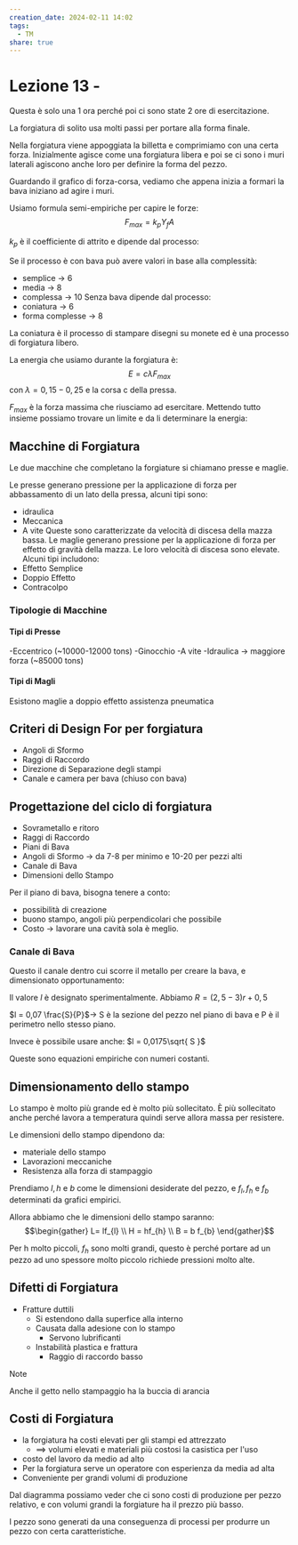 ```yaml
---
creation_date: 2024-02-11 14:02
tags:
  - TM
share: true
---
```

# Lezione 13 - 

Questa è solo una 1 ora perché poi ci sono state 2 ore di esercitazione.

La forgiatura di solito usa molti passi per portare alla forma finale.

Nella forgiatura viene appoggiata la billetta e comprimiamo con una certa forza. Inizialmente agisce come una forgiatura libera e poi se ci sono i muri laterali agiscono anche loro per definire la forma del pezzo.

Guardando il grafico di forza-corsa, vediamo che appena inizia a formari la bava iniziano ad agire i muri.

<!Diagramma forza-corsa>

Usiamo formula semi-empiriche per capire le forze:
$$F_{max} = k_{p}Y_{f}A$$

$k_{p}$ è il coefficiente di attrito e dipende dal processo:

Se il processo è con bava può avere valori in base alla complessità:
- semplice $\to$ 6
- media $\to$ 8
- complessa $\to$ 10
Senza bava dipende dal processo:
- coniatura $\to$ 6
- forma complesse $\to$ 8

La coniatura è il processo di stampare disegni su monete ed è una processo di forgiatura libero.

La energia che usiamo durante la forgiatura è:
$$E = c\lambda F_{max}$$
con $\lambda = 0,15 -0,25$ e la corsa c della pressa.

$F_{max}$ è la forza massima che riusciamo ad esercitare. Mettendo tutto insieme possiamo trovare un limite e da li determinare la energia:
<!Diagramma energia con F_max>

## Macchine di Forgiatura

Le due macchine che completano la forgiature si chiamano presse e maglie.

Le presse generano pressione per la applicazione di forza per abbassamento di un lato della pressa, alcuni tipi sono:
- idraulica
- Meccanica
- A vite
Queste sono caratterizzate da velocità di discesa della mazza bassa.
Le maglie generano pressione per la applicazione di forza per effetto di gravità della mazza. Le loro velocità di discesa sono elevate. Alcuni tipi includono:
- Effetto Semplice
- Doppio Effetto
- Contracolpo

### Tipologie di Macchine

#### Tipi di Presse
<!Diagramma pg.29>

-Eccentrico (~10000-12000 tons)
-Ginocchio
-A vite
-Idraulica $\to$ maggiore forza (~85000 tons)

#### Tipi di Magli
Esistono maglie a doppio effetto assistenza pneumatica
<!Diagramma pg.30>

## Criteri di Design For per forgiatura

- Angoli di Sformo
- Raggi di Raccordo
- Direzione di Separazione degli stampi
- Canale e camera per bava (chiuso con bava)


## Progettazione del ciclo di forgiatura

- Sovrametallo e ritoro
- Raggi di Raccordo
- Piani di Bava
- Angoli di Sformo $\to$ da 7-8 per minimo e 10-20 per pezzi alti
- Canale di Bava
- Dimensioni dello Stampo

Per il piano di bava, bisogna tenere a conto:
- possibilità di creazione
- buono stampo, angoli più perpendicolari che possibile
- Costo $\to$ lavorare una cavità sola è meglio.

<!Diagramma pg.32 e 33>

### Canale di Bava

Questo il canale dentro cui scorre il metallo per creare la bava, e dimensionato opportunamento:
<!Diagramma dimensionamento canale pg.37>

Il valore $l$ è designato sperimentalmente.
Abbiamo $R = (2,5-3)r+0,5$

$l = 0,07 \frac{S}{P}$$\to$ S è la sezione del pezzo nel piano di bava e P è il perimetro nello stesso piano.

Invece è possibile usare anche: $l = 0,0175\sqrt{ S }$

Queste sono equazioni empiriche con numeri costanti.

## Dimensionamento dello stampo

Lo stampo è molto più grande ed è molto più sollecitato. È più sollecitato anche perché lavora a temperatura quindi serve allora massa per resistere.

Le dimensioni dello stampo dipendono da:
- materiale dello stampo
- Lavorazioni meccaniche
- Resistenza alla forza di stampaggio

<!Diagramma pg.38>


Prendiamo $l,h$ e $b$ come le dimensioni desiderate del pezzo, e $f_{l},f_{h}$ e $f_{b}$ determinati da grafici empirici.

Allora abbiamo che le dimensioni dello stampo saranno:
$$\begin{gather}
L= lf_{l} \\
H = hf_{h} \\
B = b f_{b}
\end{gather}$$

Per h molto piccoli, $f_{h}$ sono molti grandi, questo è perché portare ad un pezzo ad uno spessore molto piccolo richiede pressioni molto alte.

## Difetti di Forgiatura

<!Diagramma pg.39>

- Fratture duttili
	- Si estendono dalla superfice alla interno
	- Causata dalla adesione con lo stampo
		- Servono lubrificanti
	- Instabilità plastica e frattura
		- Raggio di raccordo basso
> [!note] 
> Anche il getto nello stampaggio ha la buccia di arancia
> 

## Costi di Forgiatura

<!Diagramma pg.36>

- la forgiatura ha costi elevati per gli stampi ed attrezzato
	- $\implies$ volumi elevati e materiali più costosi la casistica per l'uso
- costo del lavoro da medio ad alto
- Per la forgiatura serve un operatore con esperienza da media ad alta
- Conveniente per grandi volumi di produzione

Dal diagramma possiamo veder che ci sono costi di produzione per pezzo relativo, e con volumi grandi la forgiature ha il prezzo più basso.

I pezzo sono generati da una conseguenza di processi per produrre un pezzo con certa caratteristiche.